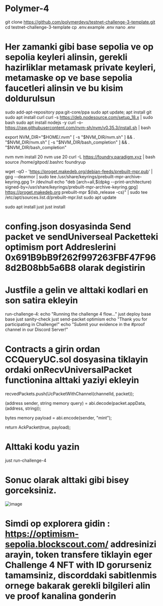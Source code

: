 # Polymer-4
 git clone https://github.com/polymerdevs/testnet-challenge-3-template.git
 cd testnet-challenge-3-template
 cp .env.example .env
 nano .env
# Her zamanki gibi base sepolia ve op sepolia keyleri alinsin, gerekli hazirliklar metamask private keyleri, metamaske op ve base sepolia faucetleri alinsin ve bu kisim doldurulsun

 sudo add-apt-repository ppa:git-core/ppa
 sudo apt update; apt install git
 sudo apt install curl
 curl -s https://deb.nodesource.com/setup_18.x | sudo bash
 sudo apt install nodejs -y
 curl -o- https://raw.githubusercontent.com/nvm-sh/nvm/v0.35.3/install.sh | bash

 export NVM_DIR="$HOME/.nvm"
 [ -s "$NVM_DIR/nvm.sh" ] && \. "$NVM_DIR/nvm.sh"  
 [ -s "$NVM_DIR/bash_completion" ] && \. "$NVM_DIR/bash_completion"

 nvm
 nvm install 20
 nvm use 20
 curl -L https://foundry.paradigm.xyz | bash
 source /home/gitpod/.bashrc
 foundryup

 wget -qO - 'https://proget.makedeb.org/debian-feeds/prebuilt-mpr.pub' | gpg --dearmor | sudo tee /usr/share/keyrings/prebuilt-mpr-archive-keyring.gpg 1> /dev/null
 echo "deb [arch=all,$(dpkg --print-architecture) signed-by=/usr/share/keyrings/prebuilt-mpr-archive-keyring.gpg] https://proget.makedeb.org prebuilt-mpr $(lsb_release -cs)" | sudo tee 
 /etc/apt/sources.list.d/prebuilt-mpr.list
 sudo apt update

 sudo apt install just
 just install

# confing.json dosyasinda Send packet ve sendUniverseal Packetteki optimism port Addreslerini  0x691B9bB9f262f997263FBF47F968d2B08bb5a6B8  olarak degistirin

# Justfile a gelin ve alttaki kodlari en son satira ekleyin
 run-challenge-4:
     echo "Running the challenge 4 flow..."
     just deploy base base
     just sanity-check
     just send-packet optimism
     echo "Thank you for participating in Challenge!"
     echo "Submit your evidence in the #proof channel in our Discord Server!"

# Contracts a girin ordan CCQueryUC.sol  dosyasina tiklayin ordaki onRecvUniversalPacket functionina alttaki yaziyi ekleyin
 recvedPackets.push(UcPacketWithChannel(channelId, packet));

 (address sender, string memory query) = abi.decode(packet.appData, (address, string));

 bytes memory payload = abi.encode(sender, "mint");

 return AckPacket(true, payload);
# Alttaki kodu yazin 
 just run-challenge-4

# Sonuc olarak alttaki gibi bisey gorceksiniz.
![image](https://github.com/umur957/Polymer-4/assets/91764306/767063f1-684b-4007-908b-c6b3580e8b80)

# Simdi op explorera gidin : https://optimism-sepolia.blockscout.com/    addresinizi arayin, token transfere tiklayin eger Challenge 4 NFT with ID gorurseniz tamamsiniz, discorddaki sabitlenmis ornege bakarak gerekli bilgileri alin ve proof kanalina gonderin





